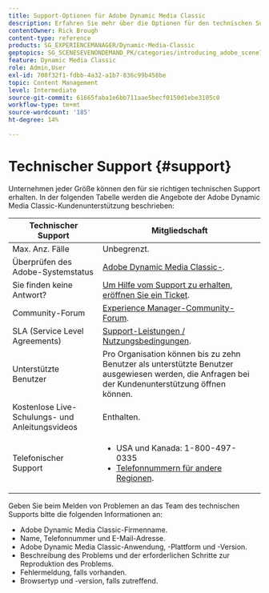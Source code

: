 ```yaml
---
title: Support-Optionen für Adobe Dynamic Media Classic
description: Erfahren Sie mehr über die Optionen für den technischen Support für Adobe Dynamic Media Classic.
contentOwner: Rick Brough
content-type: reference
products: SG_EXPERIENCEMANAGER/Dynamic-Media-Classic
geptopics: SG_SCENESEVENONDEMAND_PK/categories/introducing_adobe_scene7
feature: Dynamic Media Classic
role: Admin,User
exl-id: 708f32f1-fdbb-4a32-a1b7-836c99b458be
topic: Content Management
level: Intermediate
source-git-commit: 61665faba1e6bb711aae5becf0150d1ebe3105c0
workflow-type: tm+mt
source-wordcount: '185'
ht-degree: 14%

---
```


# Technischer Support {#support}

Unternehmen jeder Größe können den für sie richtigen technischen Support erhalten. In der folgenden Tabelle werden die Angebote der Adobe Dynamic Media Classic-Kundenunterstützung beschrieben:

| Technischer Support | Mitgliedschaft |
| --- | --- |
| Max. Anz. Fälle | Unbegrenzt. |
| Überprüfen des Adobe-Systemstatus | [Adobe Dynamic Media Classic-](https://status.adobe.com/products/1175). |
| Sie finden keine Antwort? | [Um Hilfe vom Support zu erhalten, eröffnen Sie ein Ticket](https://experienceleague.adobe.com/de?support-solution=General#support). |
| Community-Forum | [Experience Manager-Community-Forum](https://experienceleaguecommunities.adobe.com/t5/adobe-experience-manager/ct-p/adobe-experience-manager-community?profile.language=de). |
| SLA (Service Level Agreements) | [Support-Leistungen / Nutzungsbedingungen](https://helpx.adobe.com/de/support/programs/support-policies-terms-conditions.html). |
| Unterstützte Benutzer | Pro Organisation können bis zu zehn Benutzer als unterstützte Benutzer ausgewiesen werden, die Anfragen bei der Kundenunterstützung öffnen können. |
| Kostenlose Live-Schulungs- und Anleitungsvideos | Enthalten. |
| Telefonischer Support | <ul><li>USA und Kanada: 1-800-497-0335 </li><li>[Telefonnummern für andere Regionen](https://experienceleague.adobe.com/de?support-tab=home#support). </li></ul> |

<!-- |Create a support case| [https://helpx.adobe.com/de/enterprise/admin-guide.html/enterprise/using/support-for-experience-cloud.ug.html](https://helpx.adobe.com/de/enterprise/admin-guide.html/enterprise/using/support-for-experience-cloud.ug.html) | -->

Geben Sie beim Melden von Problemen an das Team des technischen Supports bitte die folgenden Informationen an:

* Adobe Dynamic Media Classic-Firmenname.
* Name, Telefonnummer und E-Mail-Adresse.
* Adobe Dynamic Media Classic-Anwendung, -Plattform und -Version.
* Beschreibung des Problems und der erforderlichen Schritte zur Reproduktion des Problems.
* Fehlermeldung, falls vorhanden.
* Browsertyp und -version, falls zutreffend.
